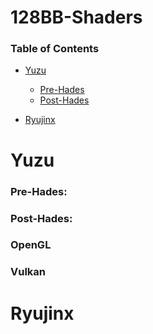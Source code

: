 # 128BB-Shaders
### Table of Contents

- [Yuzu](#Yuzu)
  + [Pre-Hades](#Pre-Hades)
  + [Post-Hades](#Post-Hades)


- [Ryujinx](#Ryujinx)


# Yuzu

### Pre-Hades:

### Post-Hades:
### OpenGL

### Vulkan


# Ryujinx
